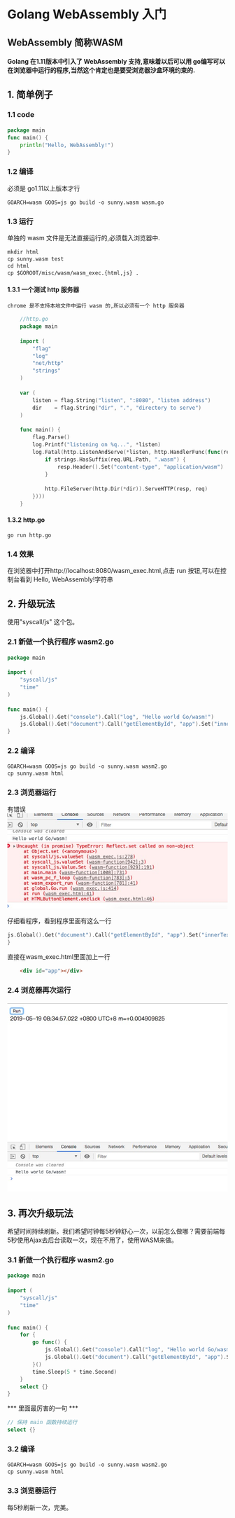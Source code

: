 # Golang WebAssembly 入门
## WebAssembly 简称WASM


#### Golang 在1.11版本中引入了 WebAssembly 支持,意味着以后可以用 go编写可以在浏览器中运行的程序,当然这个肯定也是要受浏览器沙盒环境约束的.


## 1. 简单例子

### 1.1 code
```go
package main
func main() {
    println("Hello, WebAssembly!")
}
```
### 1.2 编译

必须是 go1.11以上版本才行

    GOARCH=wasm GOOS=js go build -o sunny.wasm wasm.go

### 1.3 运行

单独的 wasm 文件是无法直接运行的,必须载入浏览器中.

    mkdir html
    cp sunny.wasm test
    cd html
    cp $GOROOT/misc/wasm/wasm_exec.{html,js} .

#### 1.3.1 一个测试 http 服务器
    chrome 是不支持本地文件中运行 wasm 的,所以必须有一个 http 服务器
```go
    //http.go
    package main

    import (
        "flag"
        "log"
        "net/http"
        "strings"
    )

    var (
        listen = flag.String("listen", ":8080", "listen address")
        dir    = flag.String("dir", ".", "directory to serve")
    )

    func main() {
        flag.Parse()
        log.Printf("listening on %q...", *listen)
        log.Fatal(http.ListenAndServe(*listen, http.HandlerFunc(func(resp http.ResponseWriter, req *http.Request) {
            if strings.HasSuffix(req.URL.Path, ".wasm") {
                resp.Header().Set("content-type", "application/wasm")
            }

            http.FileServer(http.Dir(*dir)).ServeHTTP(resp, req)
        })))
    }
```
#### 1.3.2 http.go

    go run http.go

### 1.4 效果

在浏览器中打开http://localhost:8080/wasm_exec.html,点击 run 按钮,可以在控制台看到 Hello, WebAssembly!字符串


## 2. 升级玩法

使用"syscall/js" 这个包。

### 2.1 新做一个执行程序  wasm2.go

```go
package main

import (
	"syscall/js"
	"time"
)

func main() {
	js.Global().Get("console").Call("log", "Hello world Go/wasm!")
	js.Global().Get("document").Call("getElementById", "app").Set("innerText", time.Now().String())
}
```

### 2.2 编译

    GOARCH=wasm GOOS=js go build -o sunny.wasm wasm2.go
    cp sunny.wasm html

### 2.3 浏览器运行

有错误
![err](./err.jpg)

仔细看程序，看到程序里面有这么一行
```go
js.Global().Get("document").Call("getElementById", "app").Set("innerText", time.Now().String())
}
```

直接在wasm_exec.html里面加上一行

```html
	<div id="app"></div>
```

### 2.4 浏览器再次运行

![success](./success.jpg)



## 3. 再次升级玩法

希望时间持续刷新。我们希望时钟每5秒钟舒心一次，以前怎么做哪？需要前端每5秒使用Ajax去后台读取一次，现在不用了，使用WASM来做。

### 3.1 新做一个执行程序  wasm2.go

```go
package main

import (
	"syscall/js"
	"time"
)

func main() {
	for {
		go func() {
			js.Global().Get("console").Call("log", "Hello world Go/wasm!")
			js.Global().Get("document").Call("getElementById", "app").Set("innerText", time.Now().String())
		}()
		time.Sleep(5 * time.Second)
	}
	select {}
}
```

*** 里面最厉害的一句 ***

 ```go
// 保持 main 函数持续运行
select {}
```

### 3.2 编译

    GOARCH=wasm GOOS=js go build -o sunny.wasm wasm2.go
    cp sunny.wasm html

### 3.3 浏览器运行

每5秒刷新一次，完美。
